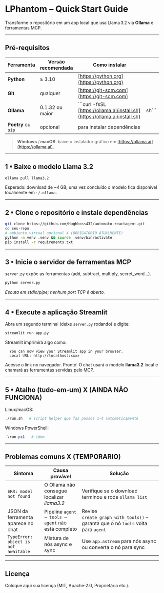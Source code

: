 # LPhantom – Quick Start Guide

Transforme o repositório em um app local que usa Llama 3.2 via **Ollama** e ferramentas MCP.

---

## Pré‑requisitos

| Ferramenta          | Versão recomendada | Como instalar                                                                 |          |
| ------------------- | ------------------ | ----------------------------------------------------------------------------- | -------- |
| **Python**          | ≥ 3.10             | [https://python.org](https://python.org)                                      |          |
| **Git**             | qualquer           | [https://git-scm.com](https://git-scm.com)                                    |          |
| **Ollama**          | 0.1.32 ou maior    | \`\`\`curl -fsSL [https://ollama.ai/install.sh](https://ollama.ai/install.sh) | sh\`\`\` |
| **Poetry** ou `pip` | opcional           | para instalar dependências                                                    |          |

> **Windows** / **macOS**: baixe o instalador gráfico em [https://ollama.ai](https://ollama.ai).

---

## 1 ▪ Baixe o modelo Llama 3.2

```bash
ollama pull llama3.2
```

Esperado: download de \~4 GB; uma vez concluído o modelo fica disponível localmente em `~/.ollama`.

---

## 2 ▪ Clone o repositório e instale dependências

```bash
git clone https://github.com/Hughboss432/automato-reactagent.git
cd seu‑repo
# ambiente virtual opcional X (OBRIGATORIO ATUALMENTE)
python -m venv .venv && source .venv/bin/activate
pip install -r requirements.txt
```

---

## 3 ▪ Inicie o servidor de ferramentas MCP

`server.py` expõe as ferramentas (add, subtract, multiply, secret\_word…).

```bash
python server.py
```

*Escuta em stdio/pipe; nenhum port TCP é aberto.*

---

## 4 ▪ Execute a aplicação Streamlit

Abra um segundo terminal (deixe `server.py` rodando) e digite:

```bash
streamlit run app.py
```

Streamlit imprimirá algo como:

```
  You can now view your Streamlit app in your browser.
  Local URL: http://localhost:xxxx
```

Acesse o link no navegador. Pronto! O chat usará o modelo **llama3.2** local e chamará as ferramentas servidas pelo MCP.

---

## 5 ▪ Atalho (tudo‑em‑um) X (AINDA NÃO FUNCIONA)

Linux/macOS:

```bash
./run.sh   # script helper que faz passos 1‑4 automaticamente
```

Windows PowerShell:

```powershell
.\run.ps1   # idem
```

---

## Problemas comuns X (TEMPORARIO)

| Sintoma                              | Causa provável                                     | Solução                                                                          |
| ------------------------------------ | -------------------------------------------------- | -------------------------------------------------------------------------------- |
| `ERR: model not found`               | O Ollama não consegue localizar *llama3.2*         | Verifique se o download terminou e rode `ollama list`                            |
| JSON da ferramenta aparece no chat   | Pipeline `agent → tools → agent` não está completo | Revise `create_graph_with_tools()` – garanta que o nó `tools` volta para `agent` |
| `TypeError: object is not awaitable` | Mistura de nós async e sync                        | Use `app.astream` para nós async ou converta o nó para sync                      |

---

## Licença

Coloque aqui sua licença (MIT, Apache‑2.0, Proprietária etc.).
